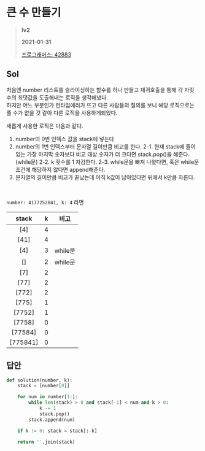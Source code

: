 # 큰 수 만들기
> **lv2**
>
> **2021-01-31**
>
> [프로그래머스: 42883](https://programmers.co.kr/learn/courses/30/lessons/42883)


## Sol

처음엔 number 리스트를 슬라이싱하는 함수를 하나 만들고 재귀호출을 통해 각 자릿 수의 최댓값을 도출해내는 로직을 생각해냈다.  
하지만 어느 부분인가 런타임에러가 뜨고 다른 사람들의 질의를 보니 해당 로직으로는 풀 수가 없을 것 같아 다른 로직을 사용하게되었다.


새롭게 사용한 로직은 다음과 같다.  


1. number의 0번 인덱스 값을 stack에 넣는다  
2. number의 1번 인덱스부터 문자열 길이만큼 비교를 한다.
    2-1. 현재 stack에 들어있는 가장 마지막 숫자보다 비교 대상 숫자가 더 크다면 stack.pop()을 해준다.(while문)
    2-2. k 횟수를 1 차감한다.
    2-3. while문을 빠져 나왔다면, 혹은 while문 조건에 해당하지 않다면 append해준다.  
3. 문자열의 길이만큼 비교가 끝났는데 아직 k값이 남아있다면 뒤에서 k만큼 자른다.


<br>

`number: 4177252841, k: 4` 라면

|stack|k|비고|
|:---:|:---:|:---:|
| [4] | 4 | |
| [41] | 4 | |
| [4] | 3 |while문 |
| [] | 2 |while문 |
| [7] | 2 | |
| [77] | 2 | |
| [772] | 2 | |
| [775] | 1 | |
| [7752] | 1 | |
| [7758] | 0 | |
| [77584] | 0 | |
| [775841] | 0 | |


## 답안
```python
def solution(number, k):
    stack = [number[0]]

    for num in number[1:]:
        while len(stack) > 0 and stack[-1] < num and k > 0:
            k -= 1
            stack.pop()
        stack.append(num)

    if k != 0: stack = stack[:-k]

    return ''.join(stack)
```
